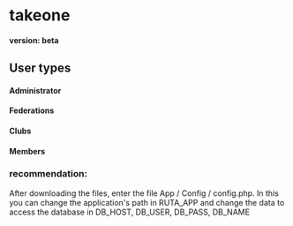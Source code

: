 # takeone
#### version:  beta

## User types
#### Administrator
#### Federations
#### Clubs
#### Members


### recommendation:

After downloading the files, enter the file App / Config / config.php. In this you can change the application's path in RUTA_APP and change the data to access the database in DB_HOST, DB_USER, DB_PASS, DB_NAME
